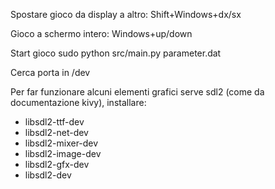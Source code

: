 Spostare gioco da display a altro:
Shift+Windows+dx/sx

Gioco a schermo intero:
Windows+up/down

Start gioco
sudo python src/main.py parameter.dat

Cerca porta in /dev

Per far funzionare alcuni elementi grafici serve sdl2 (come da documentazione kivy), installare:
- libsdl2-ttf-dev
- libsdl2-net-dev
- libsdl2-mixer-dev
- libsdl2-image-dev
- libsdl2-gfx-dev
- libsdl2-dev